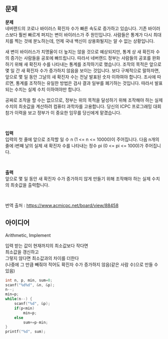 ## 문제
**문제**  
네버랜드의 코로나 바이러스 확진자 수가 빠른 속도로 증가하고 있습니다. 기존 바이러스보다 훨씬 빠르게 퍼지는 변이 바이러스가 주 원인입니다. 사람들은 통계가 다시 최대치를 찍는 것에 분노하는데, 언제 국내 백신이 상용화될지는 알 수 없는 상황입니다.

새 변이 바이러스가 치명율이 더 높지는 않을 것으로 예상되지만, 통계 상 새 확진자 수의 증가는 사람들을 공포에 빠뜨립니다. 따라서 네버랜드 정부는 사람들의 공포를 완화하기 위해 새 확진자 수를 나타내는 통계를 조작하기로 했습니다. 조작의 목적은 앞으로 몇 일 간 새 확진자 수가 증가하지 않음을 보이는 것입니다. 보다 구체적으로 말하자면, 앞으로 몇 일 동안 그날의 새 확진자 수는 전날 발표된 숫자 이하여야 합니다. 조사에 따르면, 통계를 조작하는 유일한 방법은 검사 결과 일부를 폐기하는 것입니다. 따라서 발표되는 수치는 실제 수치 이하여야만 합니다.

공짜로 조작을 할 수는 없으므로, 정부는 위의 목적을 달성하기 위해 조작해야 하는 실제 수치의 최솟값을 계산하려 컴퓨터 과학자를 고용합니다. 당신의 ICPC 프로그래밍 대회 참가 이력을 보고 정부가 이 중요한 임무를 당신에게 맡겼습니다.

<br/>

**입력**  
입력의 첫 줄에 앞으로 조작할 일 수 n (1 <= n <= 10000)이 주어집니다. 다음 n개의 줄에 i번째 날의 실제 새 확진자 수를 나타내는 정수 pi (0 <= pi <= 1000)가 주어집니다.

<br/>

**출력**  
앞으로 몇 일 동안 새 확진자 수가 증가하지 않게 만들기 위해 조작해야 하는 실제 수치의 최솟값을 출력합니다.

<br/>

번역 출처 : https://www.acmicpc.net/board/view/88458

## 아이디어
Arithmetic, Implement

입력 받는 값이 현재까지의 최소값보다 작다면  
최소값을 갱신하고  
그렇지 않다면 최소값과의 차이를 더한다  
(나중에 그 만큼 빼줘야 적어도 확진자 수가 증가하지 않음(같은 사람 수)으로 만들 수 있음)
```c
int n, p, min, sum=0;
scanf("%d%d", &n, &p);
n--;
min=p;
while(n--) {
	scanf("%d", &p);
	if(p<min)
		min=p;
	else
		sum+=p-min;
}
printf("%d", sum);
```